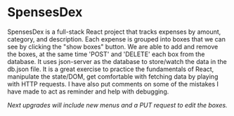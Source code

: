# SpensesDex 

SpensesDex is a full-stack React project that tracks expenses by amount, category, and description. Each expense is grouped into boxes 
that we can see by clicking the "show boxes" button. We are able to add and remove the boxes, at the same time 'POST' and 'DELETE' each box 
from the database. It uses json-server as the database to store/watch the data in the db.json file. It is a great exercise to practice
the fundamentals of React, manipulate the state/DOM, get comfortable with fetching data by playing with HTTP requests. I have also put comments on some of the mistakes I have made to act as reminder and help with debugging. 

*Next upgrades will include new menus and a PUT request to edit the boxes.*